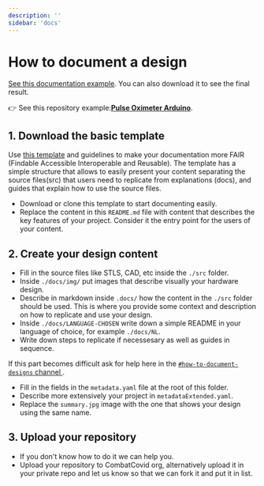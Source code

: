```yaml
---
description: ''
sidebar: 'docs'
---
```

# How to document a design
[See this documentation example](https://github.com/CombatCovid/mit-emergency-ventilator). You can also download it to see the final result. 

👉 See this repository example:[**Pulse Oximeter Arduino**](https://github.com/CombatCovid/Pulse-Oximeter-Arduino).
## 1. Download the basic template
Use [this template](https://github.com/CombatCovid/doc-template) and guidelines to make your documentation more FAIR (Findable Accessible Interoperable and Reusable). The template has a simple structure that allows to easily present your content separating the source files(src) that users need to replicate from explanations (docs), and guides that explain how to use the source files. 

-  Download or clone this template to start documenting easily.
-  Replace the content in this `README.md` file with content that describes the key features of your project. Consider it the entry point for the users of your content. 

## 2. Create your design content
- Fill in the source files like STLS, CAD, etc inside the `./src` folder.
- Inside `./docs/img/` put images that describe visually your hardware design.
- Describe in markdown inside `.docs/` how the content in the `./src` folder should be used. This is where you provide some context and description on how to replicate and use your design.
- Inside `./docs/LANGUAGE-CHOSEN` write down a simple README in your language of choice, for example `./docs/NL`.
- Write down steps to replicate if necessesary as well as guides in sequence.

If this part becomes difficult ask for help here in the [`#how-to-document-designs` channel ](https://discord.gg/KB3bwpw).

- Fill in the fields in the `metadata.yaml` file at the root of this folder.
- Describe more extensively your project in `metadataExtended.yaml`.
- Replace the `summary.jpg` image with the one that shows your design using the same name.

## 3. Upload your repository
- If you don't know how to do it we can help you.
- Upload your repository to CombatCovid org, alternatively upload it in your private repo and let us know so that we can fork it and put it in list. 

